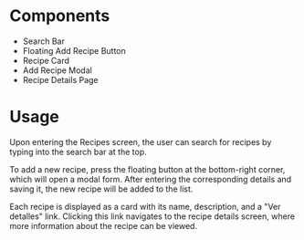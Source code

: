 # Components

- Search Bar
- Floating Add Recipe Button
- Recipe Card
- Add Recipe Modal
- Recipe Details Page

# Usage

Upon entering the Recipes screen, the user can search for recipes by typing into the search bar at the top.

To add a new recipe, press the floating button at the bottom-right corner, which will open a modal form. After entering the corresponding details and saving it, the new recipe will be added to the list.

Each recipe is displayed as a card with its name, description, and a "Ver detalles" link. Clicking this link navigates to the recipe details screen, where more information about the recipe can be viewed.

